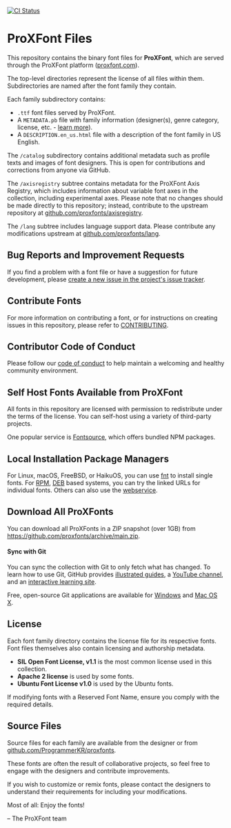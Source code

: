[![CI Status](https://github.com/google/fonts/workflows/Continuous%20Test/badge.svg?branch=main)](https://github.com/google/fonts/actions/workflows/ci.yml?query=workflow%3ATest+branch%3Amain)

# ProXFont Files

This repository contains the binary font files for **ProXFont**, which are served through the ProXFont platform ([proxfont.com](https://proxfont.com)).

The top-level directories represent the license of all files within them. Subdirectories are named after the font family they contain.

Each family subdirectory contains:
- `.ttf` font files served by ProXFont.
- A `METADATA.pb` file with family information (designer(s), genre category, license, etc. - [learn more](https://github.com/ProgrammerKR/proxfonts/gf-docs/tree/master/METADATA)).
- A `DESCRIPTION.en_us.html` file with a description of the font family in US English.

The `/catalog` subdirectory contains additional metadata such as profile texts and images of font designers. This is open for contributions and corrections from anyone via GitHub.

The `/axisregistry` subtree contains metadata for the ProXFont Axis Registry, which includes information about variable font axes in the collection, including experimental axes. Please note that no changes should be made directly to this repository; instead, contribute to the upstream repository at [github.com/proxfonts/axisregistry](https://github.com/proxfonts/axisregistry).

The `/lang` subtree includes language support data. Please contribute any modifications upstream at [github.com/proxfonts/lang](https://github.com/proxfonts/lang).

## Bug Reports and Improvement Requests

If you find a problem with a font file or have a suggestion for future development, please [create a new issue in the project's issue tracker](https://github.com/proxfonts/issues).

## Contribute Fonts

For more information on contributing a font, or for instructions on creating issues in this repository, please refer to [CONTRIBUTING](https://github.com/proxfonts/contributing.md).

## Contributor Code of Conduct

Please follow our [code of conduct](https://github.com/proxfonts/CODE_OF_CONDUCT.md) to help maintain a welcoming and healthy community environment.

## Self Host Fonts Available from ProXFont

All fonts in this repository are licensed with permission to redistribute under the terms of the license. You can self-host using a variety of third-party projects.

One popular service is [Fontsource](https://github.com/fontsource/fontsource), which offers bundled NPM packages.

## Local Installation Package Managers

For Linux, macOS, FreeBSD, or HaikuOS, you can use [fnt](https://github.com/alexmyczko/fnt) to install single fonts. For [RPM](http://bootes.ethz.ch/fonts/rpm/), [DEB](http://bootes.ethz.ch/fonts/deb/) based systems, you can try the linked URLs for individual fonts. Others can also use the [webservice](http://bootes.ethz.ch/fonts/).

## Download All ProXFonts

You can download all ProXFonts in a ZIP snapshot (over 1GB) from <https://github.com/proxfonts/archive/main.zip>.

#### Sync with Git

You can sync the collection with Git to only fetch what has changed. To learn how to use Git, GitHub provides [illustrated guides](https://guides.github.com), a [YouTube channel](https://www.youtube.com/user/GitHubGuides), and an [interactive learning site](https://skills.github.com/).

Free, open-source Git applications are available for [Windows](https://git-scm.com/download/gui/windows) and [Mac OS X](https://git-scm.com/download/gui/mac).

## License

Each font family directory contains the license file for its respective fonts. Font files themselves also contain licensing and authorship metadata.

- **SIL Open Font License, v1.1** is the most common license used in this collection.
- **Apache 2 license** is used by some fonts.
- **Ubuntu Font License v1.0** is used by the Ubuntu fonts.

If modifying fonts with a Reserved Font Name, ensure you comply with the required details.

## Source Files

Source files for each family are available from the designer or from [github.com/ProgrammerKR/proxfonts](https://github.com/ProgrammerKR/proxfonts).

These fonts are often the result of collaborative projects, so feel free to engage with the designers and contribute improvements.

If you wish to customize or remix fonts, please contact the designers to understand their requirements for including your modifications.

Most of all: Enjoy the fonts!

– The ProXFont team
